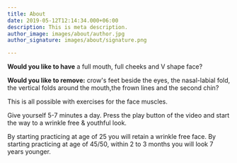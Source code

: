 ```yaml
---
title: About
date: 2019-05-12T12:14:34.000+06:00
description: This is meta description.
author_image: images/about/author.jpg
author_signature: images/about/signature.png

---
```

**Would you like to have** a full mouth, full cheeks and V shape face?

**Would you like to remove:** crow's feet beside the eyes, the nasal-labial fold, the vertical folds around the mouth,the frown lines and the second chin?

This is all possible with exercises for the face muscles. 

Give yourself 5-7 minutes a day. Press the play button of the video and start the way to a wrinkle free & youthful look.

By starting practicing at age of 25 you will retain a wrinkle free face. By starting practicing at age of 45/50, within 2 to 3 months you will look 7 years younger.